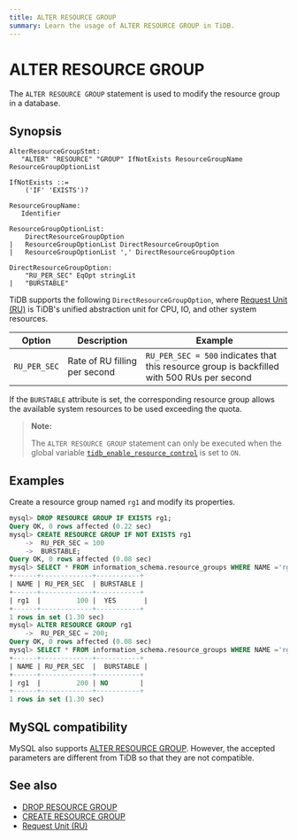 ```yaml
---
title: ALTER RESOURCE GROUP
summary: Learn the usage of ALTER RESOURCE GROUP in TiDB.
---
```


# ALTER RESOURCE GROUP

The `ALTER RESOURCE GROUP` statement is used to modify the resource group in a database.

## Synopsis

```ebnf+diagram
AlterResourceGroupStmt:
   "ALTER" "RESOURCE" "GROUP" IfNotExists ResourceGroupName ResourceGroupOptionList

IfNotExists ::=
    ('IF' 'EXISTS')?

ResourceGroupName:
   Identifier

ResourceGroupOptionList:
    DirectResourceGroupOption
|   ResourceGroupOptionList DirectResourceGroupOption
|   ResourceGroupOptionList ',' DirectResourceGroupOption

DirectResourceGroupOption:
    "RU_PER_SEC" EqOpt stringLit
|   "BURSTABLE"

```

TiDB supports the following `DirectResourceGroupOption`, where [Request Unit (RU)](/tidb-resource-control.md#what-is-request-unit-ru) is TiDB's unified abstraction unit for CPU, IO, and other system resources.

| Option     | Description                         | Example                |
|---------------|-------------------------------------|------------------------|
|`RU_PER_SEC` | Rate of RU filling per second |`RU_PER_SEC = 500` indicates that this resource group is backfilled with 500 RUs per second |

If the `BURSTABLE` attribute is set, the corresponding resource group allows the available system resources to be used exceeding the quota.

> **Note:**
> 
> The `ALTER RESOURCE GROUP` statement can only be executed when the global variable [`tidb_enable_resource_control`](/system-variables.md#tidb_enable_resource_control-new-in-v660) is set to `ON`.

## Examples

Create a resource group named `rg1` and modify its properties.

```sql
mysql> DROP RESOURCE GROUP IF EXISTS rg1;
Query OK, 0 rows affected (0.22 sec)
mysql> CREATE RESOURCE GROUP IF NOT EXISTS rg1
    ->  RU_PER_SEC = 100
    ->  BURSTABLE;
Query OK, 0 rows affected (0.08 sec)
mysql> SELECT * FROM information_schema.resource_groups WHERE NAME ='rg1';
+------+-------------+-----------+
| NAME | RU_PER_SEC  | BURSTABLE |
+------+-------------+-----------+
| rg1  |         100 |  YES       |
+------+-------------+-----------+
1 rows in set (1.30 sec)
mysql> ALTER RESOURCE GROUP rg1
    ->  RU_PER_SEC = 200;
Query OK, 0 rows affected (0.08 sec)
mysql> SELECT * FROM information_schema.resource_groups WHERE NAME ='rg1';
+------+-------------+-----------+
| NAME | RU_PER_SEC  |  BURSTABLE |
+------+-------------+-----------+
| rg1  |         200 | NO        |
+------+-------------+-----------+
1 rows in set (1.30 sec)
```

## MySQL compatibility

MySQL also supports [ALTER RESOURCE GROUP](https://dev.mysql.com/doc/refman/8.0/en/alter-resource-group.html). However, the accepted parameters are different from TiDB so that they are not compatible.

## See also

* [DROP RESOURCE GROUP](/sql-statements/sql-statement-drop-resource-group.md)
* [CREATE RESOURCE GROUP](/sql-statements/sql-statement-create-resource-group.md)
* [Request Unit (RU)](/tidb-resource-control.md#what-is-request-unit-ru)
